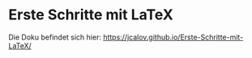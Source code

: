 # Erste Schritte mit LaTeX

Die Doku befindet sich hier:
https://jcalov.github.io/Erste-Schritte-mit-LaTeX/
